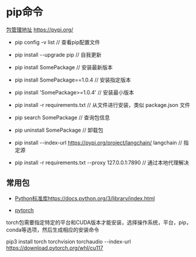 # pip命令

[包管理地址](https://pypi.org/) <https://pypi.org/>

- pip config -v list // 查看pip配置文件
- pip install --upgrade pip // 自我更新

- pip install SomePackage // 安装最新版本
- pip install SomePackage==1.0.4 // 安装指定版本
- pip install 'SomePackage>=1.0.4' // 安装最小版本

- pip install -r requirements.txt // 从文件进行安装，类似 package.json 文件
- pip search SomePackage // 查询包信息
- pip uninstall SomePackage // 卸载包

- pip install --index-url https://pypi.org/project/langchain/ langchain // 指定源
- pip install -r requirements.txt --proxy 127.0.0.1:7890 // 通过本地代理解决

## 常用包

- [Python标准库](https://docs.python.org/3/library/index.html)<https://docs.python.org/3/library/index.html>

- [pytorch](https://pytorch.org/get-started/locally/)

torch包需要指定特定的平台和CUDA版本才能安装，选择操作系统，平台，pip，conda等选项，然后生成相应的安装命令

pip3 install torch torchvision torchaudio --index-url https://download.pytorch.org/whl/cu117